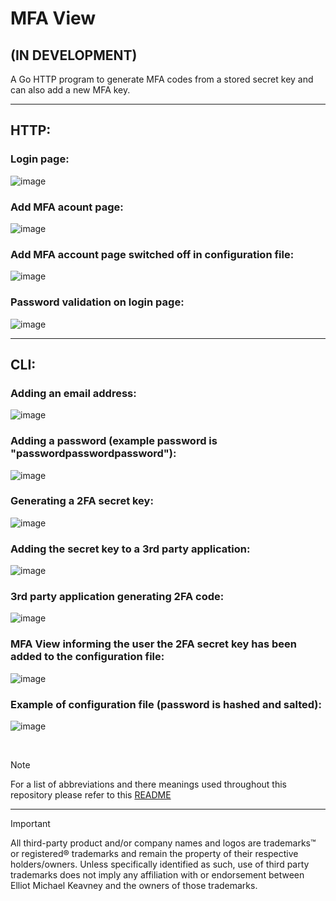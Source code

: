 # MFA View

## (IN DEVELOPMENT)

A Go HTTP program to generate MFA codes from a stored secret key and can also add a new MFA key.

---

## HTTP:

### Login page:

![image](https://github.com/Ellwould/mfa-view/blob/main/image/login.jpg)

### Add MFA acount page:

![image](https://github.com/Ellwould/mfa-view/blob/main/image/add_MFA_account_webpage.jpg)

### Add MFA account page switched off in configuration file:

![image](https://github.com/Ellwould/mfa-view/blob/main/image/add_MFA_account_webpage_off.jpg)

### Password validation on login page:

![image](https://github.com/Ellwould/mfa-view/blob/main/image/webpage_validation_password.jpg)

---

## CLI:

### Adding an email address:

![image](https://github.com/Ellwould/mfa-view/blob/main/image/adding_user_email.jpg)

### Adding a password (example password is "passwordpasswordpassword"):

![image](https://github.com/Ellwould/mfa-view/blob/main/image/adding_user_password.jpg)

### Generating a 2FA secret key:

![image](https://github.com/Ellwould/mfa-view/blob/main/image/2FA_secret_key_validation.jpg)

### Adding the secret key to a 3rd party application:

![image](https://github.com/Ellwould/mfa-view/blob/main/image/adding_2FA_secret_key_to_3rd_party_authenticator_app.jpg)

### 3rd party application generating 2FA code:

![image](https://github.com/Ellwould/mfa-view/blob/main/image/2FA_code_generated_in_3rd_party_app.jpg)

### MFA View informing the user the 2FA secret key has been added to the configuration file:

![image](https://github.com/Ellwould/mfa-view/blob/main/image/2FA_secret_key_added_to_configuration_file.jpg)

### Example of configuration file (password is hashed and salted):

![image](https://github.com/Ellwould/mfa-view/blob/main/image/example_configuration_file.jpg)

<br>

>[!NOTE]
>For a list of abbreviations and there meanings used throughout this repository please refer to this [README](https://github.com/Ellwould/information_technology_and_telecommunication_abbreviations)

---

> [!IMPORTANT]
> All third-party product and/or company names and logos are trademarks™ or registered® trademarks and remain the property of their respective holders/owners. Unless specifically identified as such, use of third party trademarks does not imply any affiliation with or endorsement between Elliot Michael Keavney and the owners of those trademarks.
